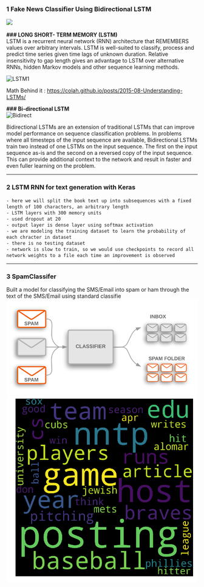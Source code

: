 ### 1  Fake News Classifier Using Bidirectional LSTM

<img src="https://user-images.githubusercontent.com/68546391/97145655-91912180-178c-11eb-925d-1347dca903ff.jpg" width="40%"/>


**### LONG SHORT- TERM MEMORY (LSTM)**<br/>
LSTM is a recurrent neural network (RNN) architecture that REMEMBERS values over arbitrary intervals. LSTM is well-suited to classify, process and predict time series given time lags of unknown duration. Relative insensitivity to gap length gives an advantage to LSTM over alternative RNNs, hidden Markov models and other sequence learning methods.

![LSTM1](https://user-images.githubusercontent.com/68546391/97147145-0b2a0f00-178f-11eb-9562-05553182afb9.png)

Math Behind it : https://colah.github.io/posts/2015-08-Understanding-LSTMs/

**### Bi-directional LSTM**<br/>
![Bidirect](https://user-images.githubusercontent.com/68546391/97147474-94414600-178f-11eb-9952-78bc76c8e2e7.png)

Bidirectional LSTMs are an extension of traditional LSTMs that can improve model performance on sequence classification problems.
In problems where all timesteps of the input sequence are available, Bidirectional LSTMs train two instead of one LSTMs on the input sequence. The first on the input sequence as-is and the second on a reversed copy of the input sequence. This can provide additional context to the network and result in faster and even fuller learning on the problem.

---
### 2  LSTM RNN for text generation with Keras

	- here we will split the book text up into subsequences with a fixed length of 100 characters, an arbitrary length 
	- LSTM layers with 300 memory units
	- used dropout at 20
	- output layer is dense layer using softmax activation
	- we are modeling the training dataset to learn the probability of each chracter in dataset
	- there is no testing dataset
	- network is slow to train, so we would use checkpoints to record all network weights to a file each time an improvement is observed

---
### 3 SpamClassifer

 Built a model for classifying the SMS/Email into spam or ham through the text of the SMS/Email using standard classifie
![wordcloud](/spam.png)
![wordcloud](/wordCloud.jpg)
